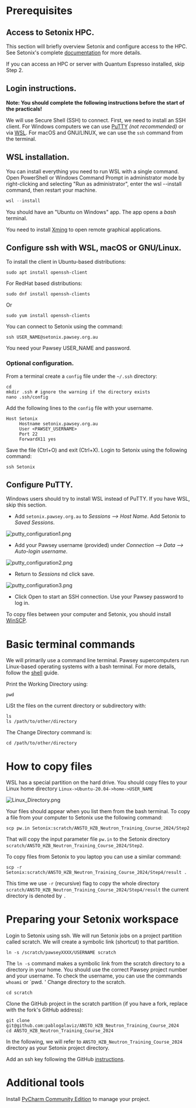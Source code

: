 # Prerequisites

## Access to Setonix HPC. 

This section will briefly overview Setonix and configure access to the HPC.
See Setonix's complete [documentation](https://pawsey.atlassian.net/wiki/spaces/US/pages/51930840/Supercomputing+Documentation) for more details. 

If you can access an HPC or server with Quantum Espresso installed, skip Step 2.  

## Login instructions.

**Note: You should complete the following instructions before the start of the practicals!**

We will use Secure Shell (SSH) to connect. First, we need to install an SSH client. 
For Windows computers we can use [PuTTY](https://putty.org/) *(not recommended)* or via [WSL](https://learn.microsoft.com/en-us/windows/wsl/install). 
For macOS and GNU/LINUX, we can use the `ssh` command from the terminal.  

## WSL installation. 
You can install everything you need to run WSL with a single command. 
Open PowerShell or Windows Command Prompt in administrator mode by right-clicking and selecting "Run as administrator", 
enter the wsl --install command, then restart your machine.

```PowerShell
wsl --install
```
You should have an "Ubuntu on Windows" app. The app opens a *bash* terminal.

You need to install [Xming](http://www.straightrunning.com/XmingNotes/) to open remote graphical applications.

## Configure ssh with WSL, macOS or GNU/Linux. 

To install the client in Ubuntu-based distributions:
```shell
sudo apt install openssh-client
```
For RedHat based distributions:
```shell
sudo dnf install openssh-clients
```
Or 
```shell
sudo yum install openssh-clients
```
You can connect to Setonix using the command:
```shell
ssh USER_NAME@setonix.pawsey.org.au
```
You need your Pawsey USER_NAME and password. 

### Optional configuration. 

From a terminal create a `config` file under the `~/.ssh` directory:
```shell
cd
mkdir .ssh # ignore the warning if the directory exists
nano .ssh/config
```

Add the following lines to the `config` file with your username. 
```
Host Setonix
     Hostname setonix.pawsey.org.au
     User <PAWSEY_USERNAME>
     Port 22
     ForwardX11 yes
```

Save the file (Ctrl+O) and exit (Ctrl+X). Login to Setonix using the following command:
```shell
ssh Setonix
```

## Configure PuTTY.

Windows users should try to install WSL instead of PuTTY. If you have WSL, skip this section. 
* Add `setonix.pawsey.org.au` to *Sessions --> Host Name*. Add Setonix to *Saved Sessions*. 

![putty_configuration1.png](figures/PuTTY_Session.png)

* Add your Pawsey username (provided) under *Connection --> Data --> Auto-login username*.

![putty_configuration2.png](figures/PuTTY_Connection_Data.png)

* Return to *Sessions* nd click save. 

![putty_configuration3.png](figures/PuTTY_Session2.png)

* Click Open to start an SSH connection. Use your Pawsey password to log in. 

To copy files between your computer and Setonix, you should install [WinSCP](https://winscp.net/eng/index.php).

# Basic terminal commands 

We will primarily use a command line terminal. Pawsey supercomputers run Linux-based operating systems with a bash terminal. For more details, follow the [shell](https://swcarpentry.github.io/shell-novice/index.html) guide. 

Print the Working Directory using:
```shell
pwd  
```

LiSt the files on the current directory or subdirectory with:
```shell
ls 
ls /path/to/other/directory
```

The Change Directory command is:
```shell
cd /path/to/other/directory
```

# How to copy files

WSL has a special partition on the hard drive. You should copy files to your Linux home directory `Linux->Ubuntu-20.04->home->USER_NAME`

![Linux_Directory.png](figures/Linux_Directory.png)

Your files should appear when you list them from the bash terminal. To copy a file from your computer to Setonix use the following command:
```shell
scp pw.in Setonix:scratch/ANSTO_HZB_Neutron_Training_Course_2024/Step2
```
That will copy the input parameter file `pw.in` to the Setonix directory `scratch/ANSTO_HZB_Neutron_Training_Course_2024/Step2`. 

To copy files from Setonix to you laptop you can use a similar command:
```shell
scp -r Setonix:scratch/ANSTO_HZB_Neutron_Training_Course_2024/Step4/result . 
```
This time we use `-r` (recursive) flag to copy the whole directory `scratch/ANSTO_HZB_Neutron_Training_Course_2024/Step4/result` the current directory is denoted by `.`

# Preparing your Setonix workspace

Login to Setonix using ssh. We will run Setonix jobs on a project partition called scratch. We will create a symbolic link (shortcut) to that partition.
```shell
ln -s /scratch/pawseyXXXX/USERNAME scratch 
```
The `ln -s` command makes a symbolic link from the scratch directory to a directory in your home. You should use the correct Pawsey project number and your username.
To check the username, you can use the commands `whoami` or `pwd. ' Change directory to the scratch.
```shell
cd scratch
```
Clone the GitHub project in the scratch partition (if you have a fork, replace with the fork's GitHub address):
```shell
git clone git@github.com:pablogalaviz/ANSTO_HZB_Neutron_Training_Course_2024 
cd ANSTO_HZB_Neutron_Training_Course_2024
```
In the following, we will refer to `ANSTO_HZB_Neutron_Training_Course_2024` directory as your Setonix project directory. 

Add an ssh key following the GitHub [instructions](https://docs.github.com/en/authentication/connecting-to-github-with-ssh/generating-a-new-ssh-key-and-adding-it-to-the-ssh-agent).

# Additional tools 

Install [PyCharm Community Edition](https://www.jetbrains.com/edu-products/download/download-thanks-pce.html) to manage your project.

